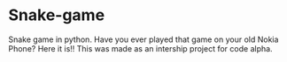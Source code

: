 # Snake-game
Snake game in python.
Have you ever played that game on your old Nokia Phone? Here it is!!
This was made as an intership project for code alpha.
